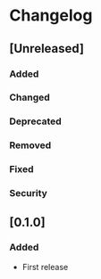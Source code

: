 <!-- SPDX-License-Identifier: MIT -->
# Changelog

## [Unreleased]

### Added

### Changed

### Deprecated

### Removed

### Fixed

### Security

## [0.1.0]

### Added
- First release
